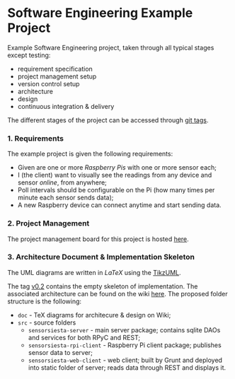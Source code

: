 Software Engineering Example Project
====================================

Example Software Engineering project, taken through all typical stages except testing:

- requirement specification
- project management setup
- version control setup
- architecture
- design
- continuous integration & delivery

The different stages of the project can be accessed through [git tags](https://git-scm.com/book/en/v2/Git-Basics-Tagging).


### 1. Requirements

The example project is given the following requirements:

- Given are one or more *Raspberry Pis* with one or more sensor each;
- I (the client) want to visually see the readings from any device and sensor *online*, from anywhere;
- Poll intervals should be configurable on the Pi (how many times per minute each sensor sends data);
- A new Raspberry device can connect anytime and start sending data.


### 2. Project Management

The project management board for this project is hosted [here](https://waffle.io/csabasulyok/SensorSiesta-ubbse2016).


### 3. Architecture Document & Implementation Skeleton

The UML diagrams are written in *LaTeX* using the [TikzUML](http://perso.ensta-paristech.fr/~kielbasi/tikzuml/).

The tag [v0.2](https://github.com/csabasulyok/SensorSiesta-ubbse2016/tree/v0.2) contains the empty skeleton of implementation. The associated architecture can be found on the wiki [here](https://github.com/csabasulyok/SensorSiesta-ubbse2016/wiki/Architecture). The proposed folder structure is the following:

- `doc` - TeX diagrams for architecure & design on Wiki;
- `src` - source folders
  - `sensorsiesta-server` - main server package; contains sqlite DAOs and services for both RPyC and REST;
  - `sensorsiesta-rpi-client` - Raspberry Pi client package; publishes sensor data to server;
  - `sensorsiesta-web-client` - web client; built by Grunt and deployed into static folder of server; reads data through REST and displays it.

